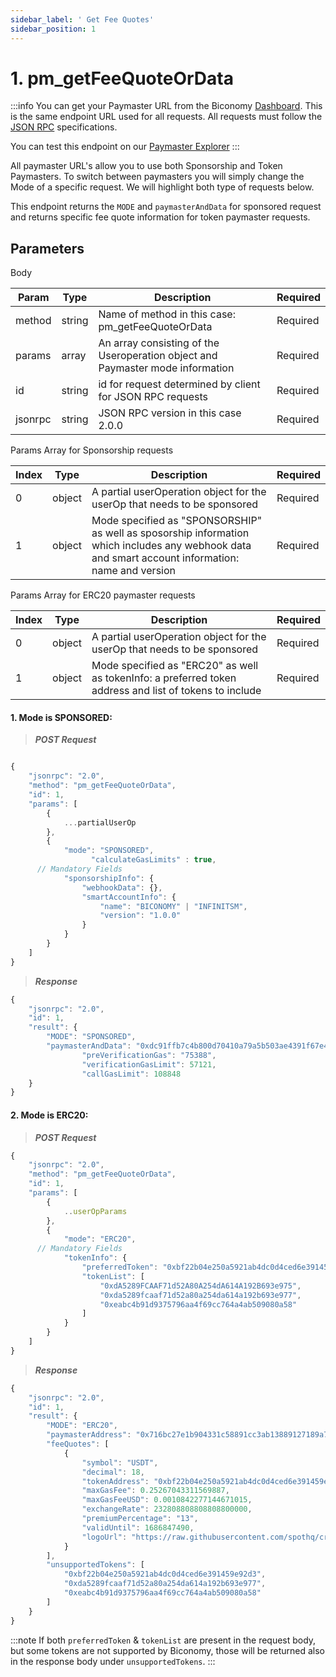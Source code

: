 ```yaml
---
sidebar_label: ' Get Fee Quotes'
sidebar_position: 1
---
```

# 1. pm_getFeeQuoteOrData

:::info
You can get your Paymaster URL from the Biconomy [Dashboard](https://dashboard.biconomy.io/). This is the same endpoint URL used for all requests. All requests must follow the [JSON RPC](https://www.jsonrpc.org/specification) specifications.

You can test this endpoint on our [Paymaster Explorer](/docs/apireference/PaymasterAPI/explorer)
:::

All paymaster URL's allow you to use both Sponsorship and Token Paymasters. To switch between paymasters you will simply change the Mode of a specific request. We will highlight both type of requests below. 

This endpoint returns the `MODE` and `paymasterAndData` for sponsored request and returns specific fee quote information for token paymaster requests. 

## Parameters

Body

| Param | Type | Description | Required |
| --------------- | --------------- | --------------- | --------------- |
| method | string | Name of method in this case: pm_getFeeQuoteOrData  | Required |
| params | array | An array consisting of the Useroperation object and Paymaster mode information | Required |
| id | string | id for request determined by client for JSON RPC requests  | Required |
| jsonrpc | string | JSON RPC version in this case 2.0.0  | Required |


Params Array for Sponsorship requests

| Index | Type | Description | Required |
| --------------- | --------------- | --------------- | --------------- |
| 0 | object | A partial userOperation object for the userOp that needs to be sponsored | Required |
| 1 | object | Mode specified as "SPONSORSHIP" as well as sposorship information which includes any webhook data and smart account information: name and version | Required |

Params Array for ERC20 paymaster requests

| Index | Type | Description | Required |
| --------------- | --------------- | --------------- | --------------- |
| 0 | object | A partial userOperation object for the userOp that needs to be sponsored | Required |
| 1 | object | Mode specified as "ERC20" as well as tokenInfo: a preferred token address and list of tokens to include | Required |




#### 1. Mode is **SPONSORED**: 

> ***POST Request***

```javascript

{
    "jsonrpc": "2.0",
    "method": "pm_getFeeQuoteOrData",
    "id": 1,
    "params": [
        {
            ...partialUserOp
        },
        {
            "mode": "SPONSORED",
			      "calculateGasLimits" : true,
      // Mandatory Fields
            "sponsorshipInfo": {
                "webhookData": {},
                "smartAccountInfo": {
                    "name": "BICONOMY" | "INFINITSM",
                    "version": "1.0.0"
                }
            }
        }
    ]
}
```


> ***Response***

 
```javascript
{
    "jsonrpc": "2.0",
    "id": 1,
    "result": {
        "MODE": "SPONSORED",
        "paymasterAndData": "0xdc91ffb7c4b800d70410a79a5b503ae4391f67e40000000000000000000000007306ac7a32eb690232de81a9ffb44bb346026fab00000000000000000000000000000000000000000000000000000000000000400000000000000000000000000000000000000000000000000000000000000041e1f74852c31150f18ef4e472b748148f8ae031849032218b26170414a18c9f99516eb13a4a9bd35d1334194348cccee3d270b6e7bb400b39f0c8d645266ead601c00000000000000000000000000000000000000000000000000000000000000",
				"preVerificationGas": "75388",
				"verificationGasLimit": 57121,
				"callGasLimit": 108848
    }
}
```

#### 2. Mode is **ERC20**:

> ***POST Request***

```javascript
{
    "jsonrpc": "2.0",
    "method": "pm_getFeeQuoteOrData",
    "id": 1,
    "params": [
        {
            ..userOpParams
        },
        {
            "mode": "ERC20",
      // Mandatory Fields
            "tokenInfo": {
                "preferredToken": "0xbf22b04e250a5921ab4dc0d4ced6e391459e92d4",
                "tokenList": [
                    "0xdA5289FCAAF71d52A80A254dA614A192B693e975",
                    "0xda5289fcaaf71d52a80a254da614a192b693e977",
                    "0xeabc4b91d9375796aa4f69cc764a4ab509080a58"
                ]
            }
        }
    ]
}
```




> ***Response***

```javascript
{
    "jsonrpc": "2.0",
    "id": 1,
    "result": {
        "MODE": "ERC20",
        "paymasterAddress": "0x716bc27e1b904331c58891cc3ab13889127189a7",
        "feeQuotes": [
            {
                "symbol": "USDT",
                "decimal": 18,
                "tokenAddress": "0xbf22b04e250a5921ab4dc0d4ced6e391459e92d4",
                "maxGasFee": 0.25267043311569887,
                "maxGasFeeUSD": 0.0010842277144671015,
                "exchangeRate": 232808808808808800000,
                "premiumPercentage": "13",
                "validUntil": 1686847490,
                "logoUrl": "https://raw.githubusercontent.com/spothq/cryptocurrency-icons/master/128/color/usdt.png"
            }
        ],
        "unsupportedTokens": [
            "0xbf22b04e250a5921ab4dc0d4ced6e391459e92d3",
            "0xda5289fcaaf71d52a80a254da614a192b693e977",
            "0xeabc4b91d9375796aa4f69cc764a4ab509080a58"
        ]
    }
}
```


:::note
If both `preferredToken` & `tokenList` are present in the request body, but some tokens are not supported by Biconomy, those will be returned also in the response body under `unsupportedTokens`.
:::


